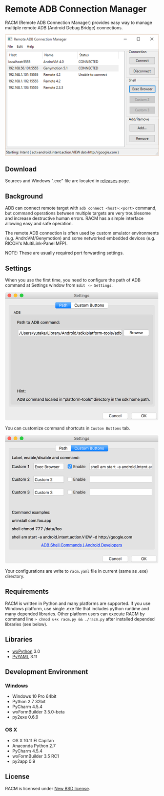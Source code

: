 Remote ADB Connection Manager
=============================

RACM (Remote ADB Connection Manager) provides easy way to manage multiple remote ADB (Android Debug Bridge) connections.

![Screen shot: Main Window](doc/img/main_window_0.1.png "Main Window")

## Download

Sources and Windows ".exe" file are located in [releases](https://github.com/mikan/racm/releases) page.

## Background

ADB can connect remote target with `adb connect <host>:<port>` command, but command operations between multiple targets are very troublesome and increase destructive human errors.
RACM has a simple interface allowing easy and safe operation.

The remote ADB connection is often used by custom emulator environments (e.g. AndroVM/Genymotion) and some networked embedded devices (e.g. RICOH's MultiLink-Panel MFP).

NOTE: These are usually required port forwarding settings.

## Settings

When you use the first time, you need to configure the path of ADB command at Settings window from `Edit -> Settings`.

![Screen shot: Settings Window 1](doc/img/settings_window_1_0.3-mac.png "Settings Window 1")

You can customize command shortcuts in `Custom Buttons` tab.

![Screen shot: Settings Window 2](doc/img/settings_window_2_0.3-mac.png "Settings Window 2")

Your configurations are write to `racm.yaml` file in current (same as .exe) directory.

## Requirements

RACM is written in Python and many platforms are supported.
If you use Windows platform, use single .exe file that includes python runtime and many depended libraries.
Other platform users can execute RACM by command line `> chmod u+x racm.py && ./racm.py` after installed depended libraries (see below).

## Libraries

* [wxPython](http://www.wxpython.org/) 3.0
* [PyYAML](http://pyyaml.org/) 3.11

## Development Environment

### Windows

* Windows 10 Pro 64bit
* Python 2.7 32bit
* PyCharm 4.5.4
* wxFormBuilder 3.5.0-beta
* py2exe 0.6.9

### OS X

* OS X 10.11 El Capitan
* Anaconda Python 2.7
* PyCharm 4.5.4
* wxFormBuilder 3.5 RC1
* py2app 0.9

## License

RACM is licensed under [New BSD license](LICENSE).
